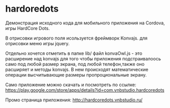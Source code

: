 # hardoredots

Демонстрация исходного кода для мобильного приложения на Cordova, игры HardCore Dots.

В отрисовки игрового поля исользуется фреймворк Konvajs. для отрисовки меню игры jquery.

Отдельно хочется отметить в папке lib/ файл konvaOwl.js - это расширение над konvajs для того чтобы приложения подстраивалоось само под любой размер экрана, под любой телефон,также оно расширяет и методы konvajs. В нем происходят математические операции высчитывающие размеры пропроциональные экрану.

Само приложение можно скачать и посмотреть по ссылке:
https://play.google.com/store/apps/details?id=com.vnbstudio.hardcoredots

Промо страница приложения:
http://hardcoredots.vnbstudio.ru/
